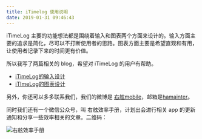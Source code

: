 ```yaml
---
title: iTimelog 使用说明
date: 2019-01-31 09:46:43
---
```


iTimeLog 主要的功能想法都是围绕着输入和图表两个方面来设计的。输入方面主要的追求是简化，尽可以不打断使用者的思路。图表方面主要是希望直观和有用，让使用者记录下来的时间更有价值。

所以我写了两篇相关的 blog，希望对 iTimeLog 的用户有帮助。

- [iTimeLog的输入设计][1]
- [iTImeLog的图表设计][2]

另外，你还可以多多联系我们，我们的微博是 [右舷mobile][3]，邮箱是[hamainter][4]。

同时我们还有一个微信公众号，叫 右舷效率手册，计划出会进行相关  app 的更新通知和分享一些效率相关的文章。二维码：

![右舷效率手册](http://d2rv2oa7v3ohqh.cloudfront.net/blog/wechat.jpg)

[1]:	http://laihj.me/2017/12/08/input/
[2]:	http://laihj.me/2019/01/31/itimelog-chart/
[3]:	https://weibo.com/sboard
[4]:	mailto:hamainter@gmail.com
